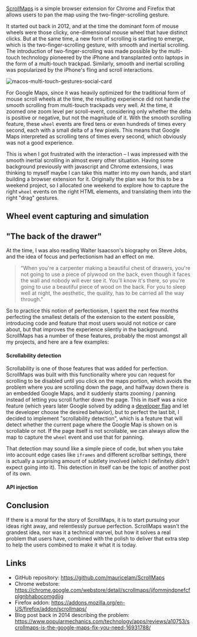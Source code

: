 [ScrollMaps](https://github.com/mauricelam/ScrollMaps) is a simple browser extension for Chrome and Firefox that allows users to pan the map using the two-finger-scrolling gesture.

It started out back in 2012, and at the time the dominant form of mouse wheels were those clicky, one-dimensional mouse wheel that have distinct clicks. But at the same time, a new form of scrolling is starting to emerge, which is the two-finger-scrolling gesture, with smooth and inertial scrolling. The introduction of two-finger-scrolling was made possible by the multi-touch technology pioneered by the iPhone and transplanted onto laptops in the form of a multi-touch trackpad. Similarly, smooth and inertial scrolling was popularized by the iPhone's fling and scroll interactions.

![macos-multi-touch-gestures-social-card](https://user-images.githubusercontent.com/1264702/152716830-5934b606-d9c8-4654-a8b5-e6f4ea642c68.jpeg)

For Google Maps, since it was heavily optimized for the traditional form of mouse scroll wheels at the time, the resulting experience did not handle the smooth scrolling from multi-touch trackpads very well. At the time, it zoomed one zoom level per scroll-event, considering only whether the delta is positive or negative, but not the magnitude of it. With the smooth scrolling feature, these `wheel` events are fired tens or even hundreds of times every second, each with a small delta of a few pixels. This means that Google Maps interpreted as scrolling tens of times every second, which obviously was not a good experience.

This is when I got frustrated with the interaction – I was impressed with the smooth inertial scrolling in almost every other situation. Having some background previously with javascript and Chrome extensions, I was thinking to myself maybe I can take this matter into my own hands, and start building a browser extension for it. Originally the plan was for this to be a weekend project, so I allocated one weekend to explore how to capture the right `wheel` events on the right HTML elements, and translating them into the right "drag" gestures.

## Wheel event capturing and simulation

## "The back of the drawer"

At the time, I was also reading Walter Isaacson's biography on Steve Jobs, and the idea of focus and perfectionism had an effect on me.

> "When you're a carpenter making a beautiful chest of drawers, you're not going to use a piece of plywood on the back, even though it faces the wall and nobody will ever see it. You'll know it's there, so you're going to use a beautiful piece of wood on the back. For you to sleep well at night, the aesthetic, the quality, has to be carried all the way through."

So to practice this notion of perfectionism, I spent the next few months perfecting the smallest details of the extension to the extent possible, introducing code and feature that most users would not notice or care about, but that improves the experience silently in the background. ScrollMaps has a number of these features, probably the most amongst all my projects, and here are a few examples:

#### Scrollability detection

Scrollability is one of those features that was added for perfection. ScrollMaps was built with this functionality where you can request for scrolling to be disabled until you click on the maps portion, which avoids the problem where you are scrolling down the page, and halfway down there is an embedded Google Maps, and it suddenly starts zooming / panning instead of letting you scroll further down the page. This in itself was a nice feature (which years later Google solved by adding a [developer flag](https://developers.google.com/maps/documentation/javascript/interaction) and let the developer choose the desired behavior), but to perfect the last bit, I decided to implement "scrollability detection", which is a feature that will detect whether the current page where the Google Map is shown on is scrollable or not. If the page itself is not scrollable, we can always allow the map to capture the `wheel` event and use that for panning.

That detection may sound like a simple piece of code, but when you take into account edge cases like `iframes` and different scrollbar settings, there is actually a surprising amount of subtlety involved (which I definitely didn't expect going into it). This detection in itself can be the topic of another post of its own.

#### API injection


## Conclusion

If there is a moral for the story of ScrollMaps, it is to start pursuing your ideas right away, and relentlessly pursue perfection. ScrollMaps wasn't the grandest idea, nor was it a technical marvel, but how it solves a real problem that users have, combined with the polish to deliver that extra step to help the users combined to make it what it is today.

## Links

* GitHub repository: https://github.com/mauricelam/ScrollMaps
* Chrome webstore: https://chrome.google.com/webstore/detail/scrollmaps/jifommjndpnefcfplgnbhabocomgdjjg
* Firefox addon: https://addons.mozilla.org/en-US/firefox/addon/scrollmaps/
* Blog post back in 2014 describing the problem: https://www.popularmechanics.com/technology/apps/reviews/a10753/scrollmaps-is-the-google-maps-fix-you-need-16931788/
